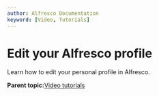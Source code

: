 ```yaml
---
author: Alfresco Documentation
keyword: [Video, Tutorials]
---
```


# Edit your Alfresco profile

Learn how to edit your personal profile in Alfresco.

  

**Parent topic:**[Video tutorials](../topics/alfresco-video-tutorials.md)

